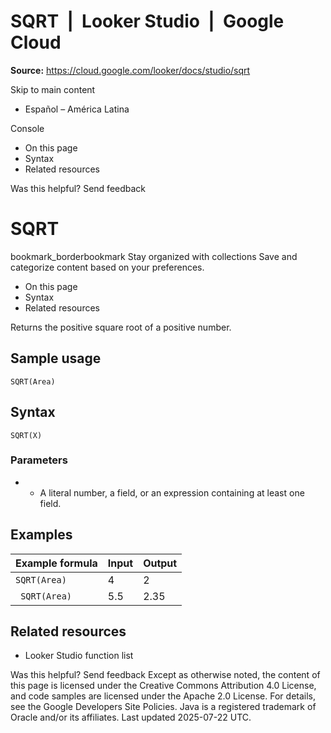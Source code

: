 # SQRT  |  Looker Studio  |  Google Cloud

**Source:** https://cloud.google.com/looker/docs/studio/sqrt

Skip to main content 
  * Español – América Latina

Console 


  * On this page
  * Syntax
  * Related resources




Was this helpful?
Send feedback 
#  SQRT
bookmark_borderbookmark Stay organized with collections  Save and categorize content based on your preferences.
  * On this page
  * Syntax
  * Related resources


Returns the positive square root of a positive number.
## Sample usage
`SQRT(Area)`
## Syntax
`SQRT(X)`
### Parameters
  * - A literal number, a field, or an expression containing at least one field.


## Examples
Example formula | Input | Output  
---|---|---  
`SQRT(Area)` | 4 | 2  
` SQRT(Area)` | 5.5 | 2.35  
## Related resources
  * Looker Studio function list


Was this helpful?
Send feedback 
Except as otherwise noted, the content of this page is licensed under the Creative Commons Attribution 4.0 License, and code samples are licensed under the Apache 2.0 License. For details, see the Google Developers Site Policies. Java is a registered trademark of Oracle and/or its affiliates.
Last updated 2025-07-22 UTC.


